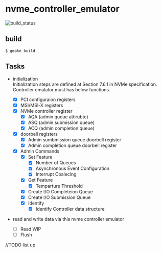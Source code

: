 # nvme_controller_emulator
![build_status](https://travis-ci.org/himaaaatti/nvme_controller_emulator.svg?branch=master)

## build
```
$ gmake build
```

## Tasks

- initialization  
Initialization steps are defined at Section 7.6.1 in NVMe specification. Controller emulator must has below functions.  

	- [x] PCI configuraion registers
	- [x] MSI/MSI-X registers
	- [x] NVMe controller register 
		- [x] AQA (admin queue attirubte)
		- [x] ASQ (admin submission queue)
		- [x] ACQ (admin completion queue)
	- [x] doorbell registers
		- [x] Admin sumbmission queue doorbell register
		- [x] Admin completion queue doorbell register

	- [x] Admin Commands
		- [x] Set Feature
			- [x] Number of Queues
			- [x] Asynchronous Event Configuration
            - [x] Interrupt Coalecing
        - [x] Get Feature
            - [x] Temparture Threshold

		- [x] Create I/O Completeion Queue
		- [x] Create I/O Submission Queue
        - [x] Identify
            - [x] Identify Controller data structure

- read and write data via this nvme controller emulator
	- [ ] Read
		WIP
	- [ ] Flush
	
//TODO list up
